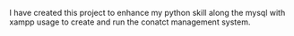 I have created this project to enhance my python skill along the mysql with xampp usage to create and run the conatct management system.
